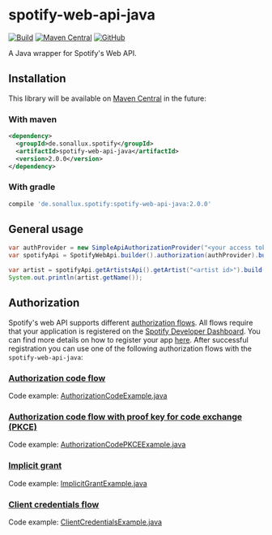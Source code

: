 # spotify-web-api-java

[![Build](https://github.com/sonallux/spotify-web-api-java/workflows/Build/badge.svg)](https://github.com/sonallux/spotify-web-api-java/actions?query=workflow%3ABuild)
[![Maven Central](https://img.shields.io/maven-central/v/de.sonallux.spotify/spotify-web-api-java)](https://search.maven.org/search?q=g:%22de.sonallux.spotify%22%20AND%20a:%22spotify-web-api-java%22)
[![GitHub](https://img.shields.io/github/license/sonallux/spotify-web-api-java)](https://github.com/sonallux/spotify-web-api-java/blob/master/LICENSE)

A Java wrapper for Spotify's Web API.

## Installation
This library will be available on [Maven Central](https://search.maven.org/search?q=g:%22de.sonallux.spotify%22%20AND%20a:%22spotify-web-api-java%22) in the future:

### With maven
```xml
<dependency>
  <groupId>de.sonallux.spotify</groupId>
  <artifactId>spotify-web-api-java</artifactId>
  <version>2.0.0</version>
</dependency>
```

### With gradle
```groovy
compile 'de.sonallux.spotify:spotify-web-api-java:2.0.0'
```

## General usage
```java
var authProvider = new SimpleApiAuthorizationProvider("<your access token>");
var spotifyApi = SpotifyWebApi.builder().authorization(authProvider).build();

var artist = spotifyApi.getArtistsApi().getArtist("<artist id>").build().execute();
System.out.println(artist.getName());
```

## Authorization
Spotify's web API supports different [authorization flows](https://developer.spotify.com/documentation/general/guides/authorization-guide). All flows require that your application is registered on the [Spotify Developer Dashboard](https://developer.spotify.com/dashboard). You can find more details on how to register your app [here](https://developer.spotify.com/documentation/general/guides/app-settings/#register-your-app). After successful registration you can use one of the following authorization flows with the `spotify-web-api-java`:

### [Authorization code flow](https://developer.spotify.com/documentation/general/guides/authorization-guide/#authorization-code-flow)
Code example: [AuthorizationCodeExample.java](spotify-web-api-java/src/test/java/examples/AuthorizationCodeExample.java)
### [Authorization code flow with proof key for code exchange (PKCE)](https://developer.spotify.com/documentation/general/guides/authorization-guide/#authorization-code-flow-with-proof-key-for-code-exchange-pkce)
Code example: [AuthorizationCodePKCEExample.java](spotify-web-api-java/src/test/java/examples/AuthorizationCodePKCEExample.java)
### [Implicit grant](https://developer.spotify.com/documentation/general/guides/authorization-guide/#implicit-grant-flow)
Code example: [ImplicitGrantExample.java](spotify-web-api-java/src/test/java/examples/ImplicitGrantExample.java)
### [Client credentials flow](https://developer.spotify.com/documentation/general/guides/authorization-guide/#client-credentials-flow)
Code example: [ClientCredentialsExample.java](spotify-web-api-java/src/test/java/examples/ClientCredentialsExample.java)
